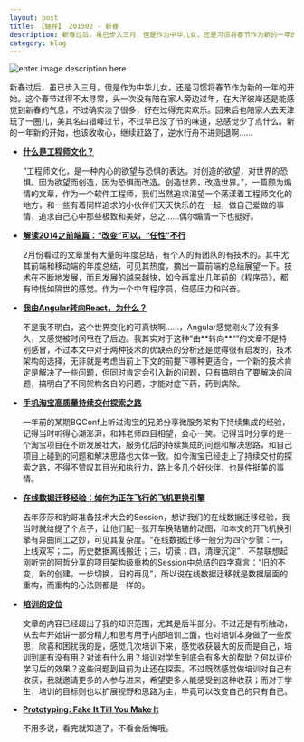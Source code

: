 ```yaml
---
layout: post
title: 【健荐】 201502 - 新春
description: 新春过后，虽已步入三月，但是作为中华儿女，还是习惯将春节作为新的一年的开始。这个春节过得不太寻常，头一次没有陪在家人旁边过年，在大洋彼岸还是能感觉到新春的气息，不过确实淡了很多，好在过得充实欢乐。回来后也陪家人去天津玩了一圈儿，美其名曰错峰过节，不过早已没了节的味道，总感觉少了点什么。新的一年新的开始，也该收收心，继续赶路了，逆水行舟不进则退啊……
category: blog
---
```

![enter image description here](https://mmbiz.qlogo.cn/mmbiz/XYb4EnDkrOMzpctiaibyuymyZKfyzfME0ulHSoOnrRt04OibA1XBGII3oZuwRWdrjax1Nn7ibzicce00LgQeEX1xTrw/0)

新春过后，虽已步入三月，但是作为中华儿女，还是习惯将春节作为新的一年的开始。这个春节过得不太寻常，头一次没有陪在家人旁边过年，在大洋彼岸还是能感觉到新春的气息，不过确实淡了很多，好在过得充实欢乐。回来后也陪家人去天津玩了一圈儿，美其名曰错峰过节，不过早已没了节的味道，总感觉少了点什么。新的一年新的开始，也该收收心，继续赶路了，逆水行舟不进则退啊……

* **[什么是工程师文化？](http://www.zhihu.com/question/22168420)**

  “工程师文化，是一种内心的欲望与恐惧的表达。对创造的欲望，对世界的恐惧。因为欲望而创造，因为恐惧而改造。创造世界，改造世界。”，一篇颇为煽情的文章，作为一个软件工程师，我们当然追求渴望一个荡漾着工程师文化的地方，和一些有着同样追求的小伙伴们天天快乐的在一起，做自己爱做的事情，追求自己心中那些极致和美好，总之……偶尔煽情一下也挺好。
  
*  **[解读2014之前端篇：“改变”可以，“任性”不行](http://mp.weixin.qq.com/s?__biz=MjM5MDE0Mjc4MA==&mid=204175236&idx=1&sn=d0789a079b031febb2c9de037229c743&scene=2&from=timeline&isappinstalled=0#rd)**

	2月份看过的文章里有大量的年度总结，有个人的有团队的有技术的。其中尤其前端和移动端的年度总结，可见其热度，摘出一篇前端的总结展望一下。技术在不断地发展，而且发展的越来越快，如今再拿出几年前的《程序员》，都有种恍如隔世的感觉。作为一个中年程序员，倍感压力和兴奋。


*  **[我由Angular转向React，为什么？](http://www.iteye.com/news/30249)**
	
	不是我不明白，这个世界变化的可真快啊……，Angular感觉刚火了没有多久，又感觉被时间甩在了后边。我其实对于这种“由\*\*转向\*\*“”的文章不是特别感冒，不过本文中对于两种技术的优缺点的分析还是觉得很有启发的，技术架构的选择，无非就是考虑当前上下文的前提下哪种更适合，一个新的技术肯定是解决了一些问题，但同时肯定会引入新的问题，只有搞明白了要解决的问题，搞明白了不同架构各自的问题，才能对症下药，药到病除。
 
*  **[手机淘宝高质量持续交付探索之路](http://www.infoq.com/cn/articles/road-of-mobile-taobao-high-quality-continuous-delivery)** 

	一年前的某期BQConf上听过淘宝的兄弟分享微服务架构下持续集成的经验，记得当时听得心潮澎湃，和韩老师四目相望，会心一笑。记得当时分享的是一个淘宝项目在不断发展壮大，服务化后的持续集成的问题和解决思路，和自己项目上碰到的问题和解决思路也大体一致。如今淘宝已经走上了持续交付的探索之路，不得不赞叹其目光和执行力，路上多几个好伙伴，也是件挺美的事情。

* **[在线数据迁移经验：如何为正在飞行的飞机更换引擎 ](http://kb.cnblogs.com/page/515381/)**

	去年莎莎和豹哥准备技术大会的Session，想讲我们的在线数据迁移经验，我当时就给提了个点子，让他们配一张开车换轱辘的动图，和本文的开飞机换引擎有异曲同工之妙，可见其复杂度。“在线数据迁移一般分为四个步骤：一，上线双写；二，历史数据离线搬迁；三，切读；四，清理沉淀”，不禁联想起刚听完的阿哲分享的项目架构级重构的Session中总结的四字真言：“旧的不变，新的创建，一步切换，旧的再见”，所以说在线数据迁移就是数据层面的重构，而重构的心法则都是一样的。

* **[培训的定位](http://www.iamhukai.com/?p=1408)**
	
	文章的内容已经超出了我的知识范围，尤其是后半部分。不过还是有所触动，从去年开始讲一部分精力和思考用于内部培训上面，也对培训本身做了一些反思，欣喜和困扰我的是，感觉几次培训下来，感觉收获最大的反而是自己，培训到底有没有用？对谁有什么用？培训对学生到底会有多大的帮助？何以评价学习后的效果？这些问题到目前为止还在探索。不过既然感觉做培训对自己有收获，我就邀请更多的人参与进来，希望更多人能感受到这种收获；而对于学生，培训的目标则也以扩展视野和思路为主，毕竟可以改变自己的只有自己。
	
* **[Prototyping: Fake It Till You Make It](https://developer.apple.com/videos/wwdc/2014/#223)**

	不用多说，看完就知道了，不看会后悔哦。
